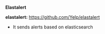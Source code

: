 **Elastalert**

**elastalert:** https://github.com/Yelp/elastalert

- It sends alerts based on elasticsearch